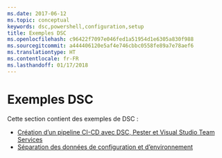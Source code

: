 ```yaml
---
ms.date: 2017-06-12
ms.topic: conceptual
keywords: dsc,powershell,configuration,setup
title: Exemples DSC
ms.openlocfilehash: c96422f7097e046fed1a51954d1e6305a830f988
ms.sourcegitcommit: a444406120e5af4e746cbbc0558fe89a7e78aef6
ms.translationtype: HT
ms.contentlocale: fr-FR
ms.lasthandoff: 01/17/2018
---
```

# <a name="dsc-examples"></a>Exemples DSC

Cette section contient des exemples de DSC :

- [Création d’un pipeline CI-CD avec DSC, Pester et Visual Studio Team Services](dscCiCd.md)
- [Séparation des données de configuration et d’environnement](separatingEnvData.md)

